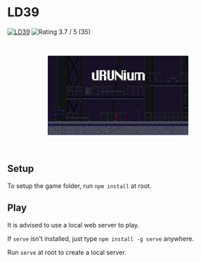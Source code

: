 # LD39

[![LD39](https://img.shields.io/badge/Ludum%20Dare-39-orange.svg)](https://ldjam.com/events/ludum-dare/39/urunium) ![Rating 3.7 / 5 (35)](https://img.shields.io/badge/overall-3.7%20%2F%205%20(35)-brightgreen.svg)

<div style="width: 320px; margin: auto; padding: 32px 0;"><img src="assets/7516.gif" style="width: 320px"></img></div>

## Setup

To setup the game folder, run `npm install` at root.

## Play

It is advised to use a local web server to play.

If `serve` isn't installed, just type `npm install -g serve` anywhere.

Run `serve` at root to create a local server.